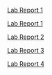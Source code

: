 <!--
Hello, Testing
*Test* 
**Test** 
# Test Heading #
[test link](https://youtube.com)
## Another Test Heading ## 
* One
* Two
* Three
--- 
![Image](https://www.testim.io/wp-content/uploads/2019/11/Testim-What-is-a-Test-Environment_-A-Guide-to-Managing-Your-Testing-A.png)
> This is a Blockquote
1. One
2. Two
3. Three

`Inline Code` 
``` 
Block Code 
That uses multiple lines
#yes
```
Normal Text

*Testing* In vStudioCode
-->

[Lab Report 1](lab-report-1-week-2.html)

[Lab Report 1](https://mstubbs1.github.io/cse15l-lab-reports/lab-report-1-week-2.html)

[Lab Report 2](https://mstubbs1.github.io/cse15l-lab-reports/lab-report-2-week-4.html)

[Lab Report 3](https://mstubbs1.github.io/cse15l-lab-reports/lab-report-3-week-6.html)  

[Lab Report 4](https://mstubbs1.github.io/cse15l-lab-reports/lab-report-4-week-8.html)

